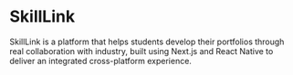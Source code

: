# SkillLink
SkillLink is a platform that helps students develop their portfolios through real collaboration with industry, built using Next.js and React Native to deliver an integrated cross-platform experience.

